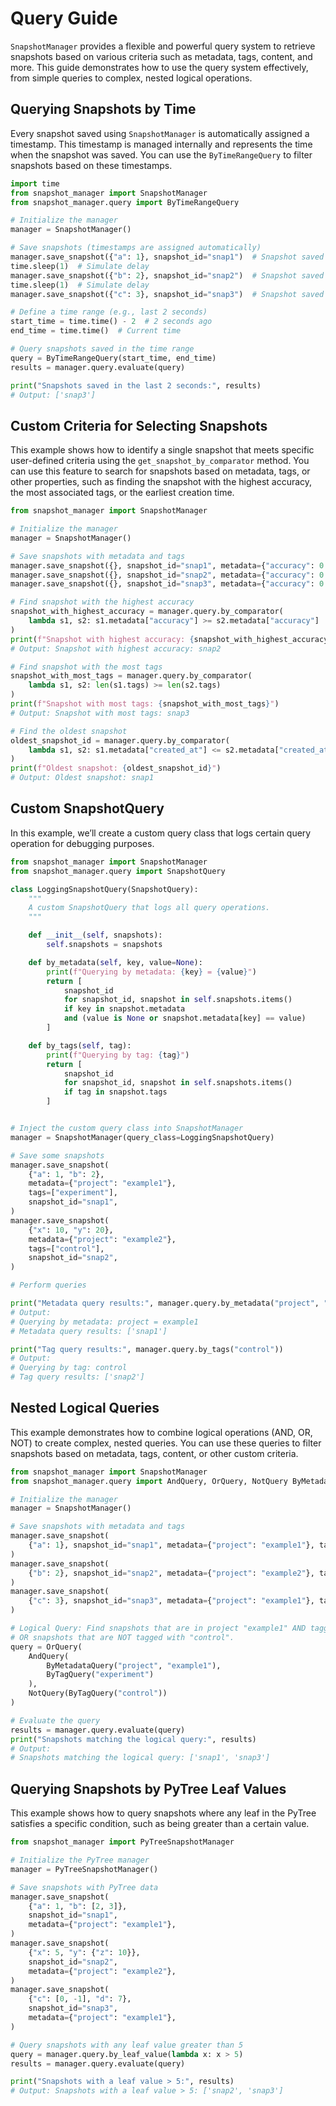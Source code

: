 # Query Guide

`SnapshotManager` provides a flexible and powerful query system to retrieve snapshots based on various criteria such as metadata, tags, content, and more. This guide demonstrates how to use the query system effectively, from simple queries to complex, nested logical operations.

## Querying Snapshots by Time

Every snapshot saved using `SnapshotManager` is automatically assigned a timestamp. This timestamp is managed internally and represents the time when the snapshot was saved. You can use the `ByTimeRangeQuery` to filter snapshots based on these timestamps.

```python
import time
from snapshot_manager import SnapshotManager
from snapshot_manager.query import ByTimeRangeQuery

# Initialize the manager
manager = SnapshotManager()

# Save snapshots (timestamps are assigned automatically)
manager.save_snapshot({"a": 1}, snapshot_id="snap1")  # Snapshot saved at time T1
time.sleep(1)  # Simulate delay
manager.save_snapshot({"b": 2}, snapshot_id="snap2")  # Snapshot saved at time T2
time.sleep(1)  # Simulate delay
manager.save_snapshot({"c": 3}, snapshot_id="snap3")  # Snapshot saved at time T3

# Define a time range (e.g., last 2 seconds)
start_time = time.time() - 2  # 2 seconds ago
end_time = time.time()  # Current time

# Query snapshots saved in the time range
query = ByTimeRangeQuery(start_time, end_time)
results = manager.query.evaluate(query)

print("Snapshots saved in the last 2 seconds:", results)
# Output: ['snap3']
```


## Custom Criteria for Selecting Snapshots

This example shows how to identify a single snapshot that meets specific user-defined criteria using the `get_snapshot_by_comparator` method. You can use this feature to search for snapshots based on metadata, tags, or other properties, such as finding the snapshot with the highest accuracy, the most associated tags, or the earliest creation time.

```python
from snapshot_manager import SnapshotManager

# Initialize the manager
manager = SnapshotManager()

# Save snapshots with metadata and tags
manager.save_snapshot({}, snapshot_id="snap1", metadata={"accuracy": 0.85, "created_at": 1690000000.0}, tags=["experiment", "draft"])
manager.save_snapshot({}, snapshot_id="snap2", metadata={"accuracy": 0.90, "created_at": 1695000000.0}, tags=["draft"])
manager.save_snapshot({}, snapshot_id="snap3", metadata={"accuracy": 0.88, "created_at": 1790000000.0}, tags=["final", "experiment", "published"])

# Find snapshot with the highest accuracy
snapshot_with_highest_accuracy = manager.query.by_comparator(
    lambda s1, s2: s1.metadata["accuracy"] >= s2.metadata["accuracy"]
)
print(f"Snapshot with highest accuracy: {snapshot_with_highest_accuracy}")
# Output: Snapshot with highest accuracy: snap2

# Find snapshot with the most tags
snapshot_with_most_tags = manager.query.by_comparator(
    lambda s1, s2: len(s1.tags) >= len(s2.tags)
)
print(f"Snapshot with most tags: {snapshot_with_most_tags}")
# Output: Snapshot with most tags: snap3

# Find the oldest snapshot
oldest_snapshot_id = manager.query.by_comparator(
    lambda s1, s2: s1.metadata["created_at"] <= s2.metadata["created_at"]
)
print(f"Oldest snapshot: {oldest_snapshot_id}")
# Output: Oldest snapshot: snap1
```

## Custom SnapshotQuery

In this example, we’ll create a custom query class that logs certain query operation for debugging purposes.

```python
from snapshot_manager import SnapshotManager
from snapshot_manager.query import SnapshotQuery

class LoggingSnapshotQuery(SnapshotQuery):
    """
    A custom SnapshotQuery that logs all query operations.
    """

    def __init__(self, snapshots):
        self.snapshots = snapshots

    def by_metadata(self, key, value=None):
        print(f"Querying by metadata: {key} = {value}")
        return [
            snapshot_id
            for snapshot_id, snapshot in self.snapshots.items()
            if key in snapshot.metadata
            and (value is None or snapshot.metadata[key] == value)
        ]

    def by_tags(self, tag):
        print(f"Querying by tag: {tag}")
        return [
            snapshot_id
            for snapshot_id, snapshot in self.snapshots.items()
            if tag in snapshot.tags
        ]


# Inject the custom query class into SnapshotManager
manager = SnapshotManager(query_class=LoggingSnapshotQuery)

# Save some snapshots
manager.save_snapshot(
    {"a": 1, "b": 2},
    metadata={"project": "example1"},
    tags=["experiment"],
    snapshot_id="snap1",
)
manager.save_snapshot(
    {"x": 10, "y": 20},
    metadata={"project": "example2"},
    tags=["control"],
    snapshot_id="snap2",
)

# Perform queries

print("Metadata query results:", manager.query.by_metadata("project", "example1"))
# Output:
# Querying by metadata: project = example1
# Metadata query results: ['snap1']

print("Tag query results:", manager.query.by_tags("control"))
# Output:
# Querying by tag: control
# Tag query results: ['snap2']

```

## Nested Logical Queries

This example demonstrates how to combine logical operations (AND, OR, NOT) to create complex, nested queries. You can use these queries to filter snapshots based on metadata, tags, content, or other custom criteria.

```python
from snapshot_manager import SnapshotManager
from snapshot_manager.query import AndQuery, OrQuery, NotQuery ByMetadataQuery, ByTagQuery

# Initialize the manager
manager = SnapshotManager()

# Save snapshots with metadata and tags
manager.save_snapshot(
    {"a": 1}, snapshot_id="snap1", metadata={"project": "example1"}, tags=["experiment", "baseline"]
)
manager.save_snapshot(
    {"b": 2}, snapshot_id="snap2", metadata={"project": "example2"}, tags=["control"]
)
manager.save_snapshot(
    {"c": 3}, snapshot_id="snap3", metadata={"project": "example1"}, tags=["experiment", "published"]
)

# Logical Query: Find snapshots that are in project "example1" AND tagged with "experiment",
# OR snapshots that are NOT tagged with "control".
query = OrQuery(
    AndQuery(
        ByMetadataQuery("project", "example1"),
        ByTagQuery("experiment")
    ),
    NotQuery(ByTagQuery("control"))
)

# Evaluate the query
results = manager.query.evaluate(query)
print("Snapshots matching the logical query:", results)
# Output:
# Snapshots matching the logical query: ['snap1', 'snap3']
```

## Querying Snapshots by PyTree Leaf Values

This example shows how to query snapshots where any leaf in the PyTree satisfies a specific condition, such as being greater than a certain value.

```python
from snapshot_manager import PyTreeSnapshotManager

# Initialize the PyTree manager
manager = PyTreeSnapshotManager()

# Save snapshots with PyTree data
manager.save_snapshot(
    {"a": 1, "b": [2, 3]},
    snapshot_id="snap1",
    metadata={"project": "example1"},
)
manager.save_snapshot(
    {"x": 5, "y": {"z": 10}},
    snapshot_id="snap2",
    metadata={"project": "example2"},
)
manager.save_snapshot(
    {"c": [0, -1], "d": 7},
    snapshot_id="snap3",
    metadata={"project": "example1"},
)

# Query snapshots with any leaf value greater than 5
query = manager.query.by_leaf_value(lambda x: x > 5)
results = manager.query.evaluate(query)

print("Snapshots with a leaf value > 5:", results)
# Output: Snapshots with a leaf value > 5: ['snap2', 'snap3']
```
